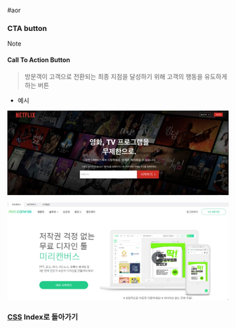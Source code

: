 #aor 
### CTA button
>[!note]
>#### Call To Action Button
>
>>방문객이 고객으로 전환되는 최종 지점을 달성하기 위해 고객의 행동을 유도하게 하는 버튼

- 예시

![](../../../../Stuff/Image/Resources/CSS/Pasted%20image%2020230930144433.png)

![](../../../../Stuff/Image/Resources/CSS/Pasted%20image%2020230930144507.png)

### [CSS](../../../Dev-Index/CSS.md) Index로 돌아가기